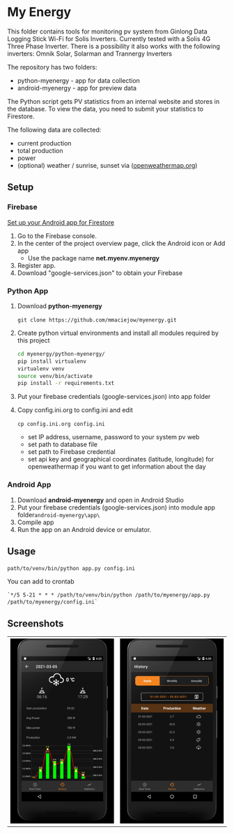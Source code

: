 # My Energy

This folder contains tools for monitoring pv system from Ginlong Data Logging Stick Wi-Fi for Solis Inverters. Currently tested with a Solis 4G Three Phase Inverter.
There is a possibility it also works with the following inverters: Omnik Solar, Solarman and Trannergy Inverters

The repository has two folders:
- python-myenergy - app for data collection
- android-myenergy - app for preview data

The Python script gets PV statistics from an internal website and stores in the database. To view the data, you need to submit your statistics to Firestore.

The following data are collected:
- current production 
- total production
- power
- (optional) weather / sunrise, sunset via ([openweathermap.org](https://openweathermap.org/ "openweathermap.org"))

## Setup

### Firebase
[Set up your Android app for Firestore]( https://firebase.google.com/docs/firestore/client/setup-android)

1. Go to the Firebase console.
2. In the center of the project overview page, click the Android icon or Add app
	- Use the package name **net.myenv.myenergy**
3. Register app.
4. Download "google-services.json" to obtain your Firebase

### Python App

1. Download **python-myenergy**

	`git clone https://github.com/mmaciejow/myenergy.git `

2. Create python virtual environments and install all modules required by this project

	```bash
	cd myenergy/python-myenergy/
	pip install virtualenv
	virtualenv venv
	source venv/bin/activate
	pip install -r requirements.txt 
	```
3. Put your firebase credentials (google-services.json) into app folder
4. Copy config.ini.org to config.ini and edit 

	`cp config.ini.org config.ini `

 
	- set IP address, username, password to your system pv web
	- set path to database file
	- set path to Firebase credential
	- set api key and geographical coordinates (latitude, longitude) for openweathermap if you want to get information about the day


### Android App
1. Download **android-myenergy** and open in Android Studio
2. Put your firebase credentials (google-services.json) into module app folder`android-myenergy\app\`
3. Compile app
4. Run the app on an Android device or emulator.

## Usage

`path/to/venv/bin/python app.py config.ini`

You can add to crontab

	`*/5 5-21 * * * /path/to/venv/bin/python /path/to/myenergy/app.py /path/to/myenergy/config.ini`

## Screenshots
<table width="100%">
	<tr>
	  <th><img src="https://github.com/mmaciejow/myenergy/blob/main/screenshots/myenergy-day.jpg?raw=true" width="100%"></th>
	  <th><img src="https://github.com/mmaciejow/myenergy/blob/main/screenshots/myenergy-history.jpg?raw=true" width="100%"></th>
	</tr>
</table>